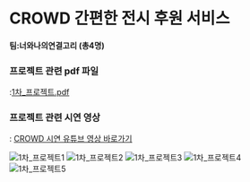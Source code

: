 # CROWD 간편한 전시 후원 서비스

#### 팀:너와나의연결고리 (총4명)


### 프로젝트 관련 pdf 파일
:[1차_프로젝트.pdf](https://github.com/hyojeong13/git_project/files/8973923/1._.pdf)

### 프로젝트 관련 시연 영상 
: [CROWD 시연 유튜브 영상 바로가기](https://www.youtube.com/watch?v=4zdF-4lYcK0)

![1차_프로젝트1](https://user-images.githubusercontent.com/68888349/175482382-b910ad0a-95ab-4430-b609-6384185c7d74.jpg)
![1차_프로젝트2](https://user-images.githubusercontent.com/68888349/175482392-21b4da97-54e3-4602-bca7-8d0450189d55.jpg)
![1차_프로젝트3](https://user-images.githubusercontent.com/68888349/175482398-19388794-d50c-4d48-b7e7-331f2a48156a.jpg)
![1차_프로젝트4](https://user-images.githubusercontent.com/68888349/175482404-2444055d-28f3-4ddf-9ece-43157c69dbe1.jpg)
![1차_프로젝트5](https://user-images.githubusercontent.com/68888349/175482407-08b0d9fe-85d7-4f5d-98c5-ee0cd3237085.jpg)
